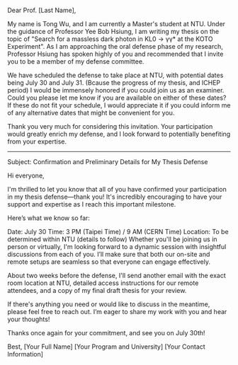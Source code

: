 Dear Prof. [Last Name],

My name is Tong Wu, and I am currently a Master's student at NTU. Under the guidance of Professor Yee Bob Hsiung, I am writing my thesis on the topic of "Search for a massless dark photon in KL0 → γγ* at the KOTO Experiment". As I am approaching the oral defense phase of my research, Professor Hsiung has spoken highly of you and recommended that I invite you to be a member of my defense committee.

We have scheduled the defense to take place at NTU, with potential dates being July 30 and July 31. (Bcause the progress of my thesis, and ICHEP period) I would be immensely honored if you could join us as an examiner. Could you please let me know if you are available on either of these dates? If these do not fit your schedule, I would appreciate it if you could inform me of any alternative dates that might be convenient for you.

Thank you very much for considering this invitation. Your participation would greatly enrich my defense, and I look forward to potentially benefiting from your expertise.



-----
Subject: Confirmation and Preliminary Details for My Thesis Defense

Hi everyone,

I'm thrilled to let you know that all of you have confirmed your participation in my thesis defense—thank you! It's incredibly encouraging to have your support and expertise as I reach this important milestone.

Here’s what we know so far:

Date: July 30
Time: 3 PM (Taipei Time) / 9 AM (CERN Time)
Location: To be determined within NTU (details to follow)
Whether you'll be joining us in person or virtually, I'm looking forward to a dynamic session with insightful discussions from each of you. I’ll make sure that both our on-site and remote setups are seamless so that everyone can engage effectively.

About two weeks before the defense, I'll send another email with the exact room location at NTU, detailed access instructions for our remote attendees, and a copy of my final draft thesis for your review.

If there's anything you need or would like to discuss in the meantime, please feel free to reach out. I’m eager to share my work with you and hear your thoughts!

Thanks once again for your commitment, and see you on July 30th!

Best,
[Your Full Name]
[Your Program and University]
[Your Contact Information]

